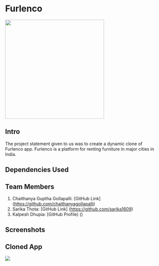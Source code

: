 # Furlenco

<img src="https://www.nextbigbrand.in/wp-content/uploads/2020/02/logo.png" width="320">

## Intro

The project statement given to us was to create a dynamic clone of Furlenco app.
Furlenco is a platform for renting furniture in major cities in India.

## Dependencies Used



## Team Members

1) Chaithanya Guptha Gollapalli: [GitHub Link] (https://github.com/chaithanyagollapalli)
2) Sarika Thota: [GitHub Link] (https://github.com/sarika1609)
3) Kalpesh Dhupia: [GitHub Profile) ()

## Screenshots 



## Cloned App
<img src="https://media1.giphy.com/media/Xvik9fIBTKTyG0sm6I/giphy.gif"/>

